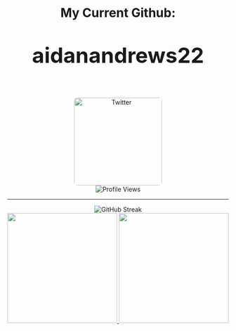 <div align="center">
  <h1>
    My Current Github: <a href="https://github.com/aidanandrews22" target="_blank" style="font-size: 48px; text-decoration: none; font-weight: bold; display: block; margin: 50px 0;">aidanandrews22</a>
  </h1>
</div>
<div align="center">
  <br />
  <a href="https://x.com/aidansandrews" target="_blank">
    <img src="https://aidanandrews22.github.io/content/images/xlogo.png" alt="Twitter" width="200" style="border-radius: 8px;" />
  </a>
  <br />
  <img src="https://komarev.com/ghpvc/?username=aidanandrews22&abbreviated=true" alt="Profile Views" />
</div>


---

<div align="center">
  <img src="https://streak-stats.demolab.com?user=aidanandrews22&hide_border=true" alt="GitHub Streak" />

  <br />

  <a href="https://github.com/aidanandrews22/github-readme-stats">
    <img height="250" src="https://github-readme-stats.vercel.app/api?username=aidanandrews22&rank_icon=github&show=prs_merged,prs_merged_percentage" />
  </a>
  <a href="https://github.com/aidanandrews22/convoychat">
    <img height="250" src="https://api.githubtrends.io/user/svg/aidanandrews22/langs?time_range=six_months&include_private=True&loc_metric=changed&theme=classic" />
  </a>
</div>

<!--
**aidanandrews22/aidanandrews22** is a ✨ _special_ ✨ repository because its `README.md` (this file) appears on your GitHub profile.

Here are some ideas to get you started:

- 🔭 I’m currently working on ...
- 🌱 I’m currently learning ...
- 👯 I’m looking to collaborate on ...
- 🤔 I’m looking for help with ...
- 💬 Ask me about ...
- 📫 How to reach me: ...
- 😄 Pronouns: ...
- ⚡ Fun fact: ...
-->


